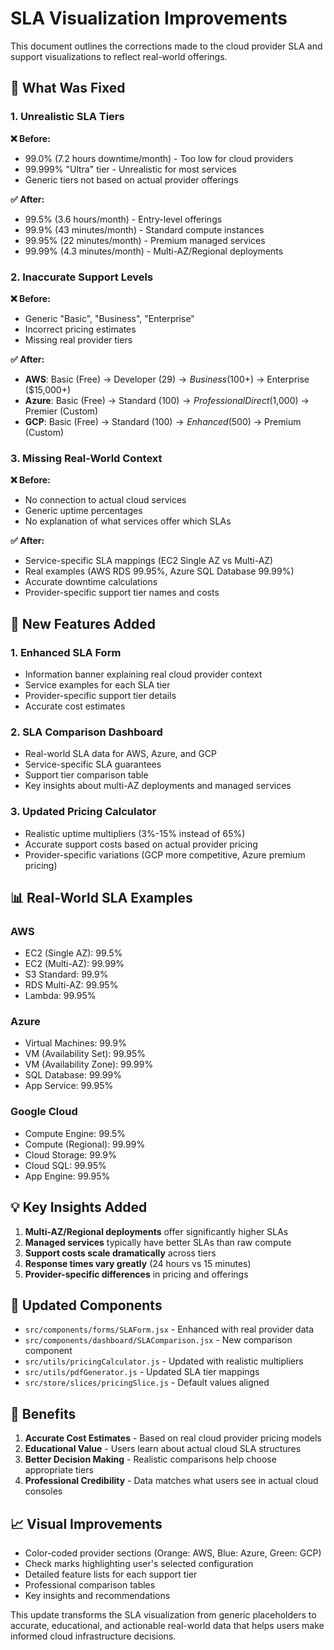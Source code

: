 # SLA Visualization Improvements

This document outlines the corrections made to the cloud provider SLA and support visualizations to reflect real-world offerings.

## 🔧 **What Was Fixed**

### **1. Unrealistic SLA Tiers**

**❌ Before:**
- 99.0% (7.2 hours downtime/month) - Too low for cloud providers
- 99.999% "Ultra" tier - Unrealistic for most services
- Generic tiers not based on actual provider offerings

**✅ After:**
- 99.5% (3.6 hours/month) - Entry-level offerings
- 99.9% (43 minutes/month) - Standard compute instances
- 99.95% (22 minutes/month) - Premium managed services
- 99.99% (4.3 minutes/month) - Multi-AZ/Regional deployments

### **2. Inaccurate Support Levels**

**❌ Before:**
- Generic "Basic", "Business", "Enterprise"
- Incorrect pricing estimates
- Missing real provider tiers

**✅ After:**
- **AWS**: Basic (Free) → Developer ($29) → Business ($100+) → Enterprise ($15,000+)
- **Azure**: Basic (Free) → Standard ($100) → Professional Direct ($1,000) → Premier (Custom)
- **GCP**: Basic (Free) → Standard ($100) → Enhanced ($500) → Premium (Custom)

### **3. Missing Real-World Context**

**❌ Before:**
- No connection to actual cloud services
- Generic uptime percentages
- No explanation of what services offer which SLAs

**✅ After:**
- Service-specific SLA mappings (EC2 Single AZ vs Multi-AZ)
- Real examples (AWS RDS 99.95%, Azure SQL Database 99.99%)
- Accurate downtime calculations
- Provider-specific support tier names and costs

## 🎯 **New Features Added**

### **1. Enhanced SLA Form**
- Information banner explaining real cloud provider context
- Service examples for each SLA tier
- Provider-specific support tier details
- Accurate cost estimates

### **2. SLA Comparison Dashboard**
- Real-world SLA data for AWS, Azure, and GCP
- Service-specific SLA guarantees
- Support tier comparison table
- Key insights about multi-AZ deployments and managed services

### **3. Updated Pricing Calculator**
- Realistic uptime multipliers (3%-15% instead of 65%)
- Accurate support costs based on actual provider pricing
- Provider-specific variations (GCP more competitive, Azure premium pricing)

## 📊 **Real-World SLA Examples**

### **AWS**
- EC2 (Single AZ): 99.5%
- EC2 (Multi-AZ): 99.99%
- S3 Standard: 99.9%
- RDS Multi-AZ: 99.95%
- Lambda: 99.95%

### **Azure**
- Virtual Machines: 99.9%
- VM (Availability Set): 99.95%
- VM (Availability Zone): 99.99%
- SQL Database: 99.99%
- App Service: 99.95%

### **Google Cloud**
- Compute Engine: 99.5%
- Compute (Regional): 99.99%
- Cloud Storage: 99.9%
- Cloud SQL: 99.95%
- App Engine: 99.95%

## 💡 **Key Insights Added**

1. **Multi-AZ/Regional deployments** offer significantly higher SLAs
2. **Managed services** typically have better SLAs than raw compute
3. **Support costs scale dramatically** across tiers
4. **Response times vary greatly** (24 hours vs 15 minutes)
5. **Provider-specific differences** in pricing and offerings

## 🔄 **Updated Components**

- `src/components/forms/SLAForm.jsx` - Enhanced with real provider data
- `src/components/dashboard/SLAComparison.jsx` - New comparison component
- `src/utils/pricingCalculator.js` - Updated with realistic multipliers
- `src/utils/pdfGenerator.js` - Updated SLA tier mappings
- `src/store/slices/pricingSlice.js` - Default values aligned

## 🚀 **Benefits**

1. **Accurate Cost Estimates** - Based on real cloud provider pricing models
2. **Educational Value** - Users learn about actual cloud SLA structures
3. **Better Decision Making** - Realistic comparisons help choose appropriate tiers
4. **Professional Credibility** - Data matches what users see in actual cloud consoles

## 📈 **Visual Improvements**

- Color-coded provider sections (Orange: AWS, Blue: Azure, Green: GCP)
- Check marks highlighting user's selected configuration
- Detailed feature lists for each support tier
- Professional comparison tables
- Key insights and recommendations

This update transforms the SLA visualization from generic placeholders to accurate, educational, and actionable real-world data that helps users make informed cloud infrastructure decisions. 